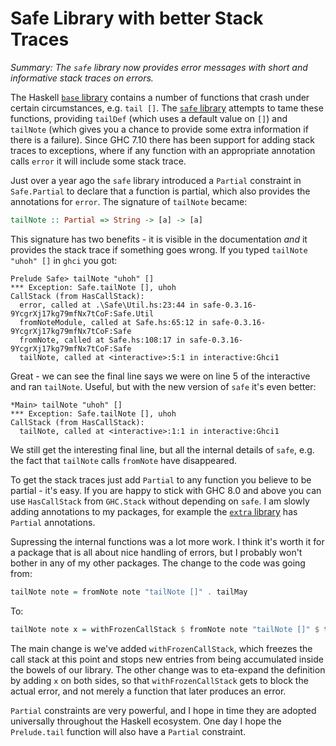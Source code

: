 # Safe Library with better Stack Traces

_Summary: The `safe` library now provides error messages with short and informative stack traces on errors._

The Haskell [`base` library](https://hackage.haskell.org/package/base) contains a number of functions that crash under certain circumstances, e.g. `tail []`. The [`safe` library](https://hackage.haskell.org/package/safe) attempts to tame these functions, providing `tailDef` (which uses a default value on `[]`) and `tailNote` (which gives you a chance to provide some extra information if there is a failure). Since GHC 7.10 there has been support for adding stack traces to exceptions, where if any function with an appropriate annotation calls `error` it will include some stack trace.

Just over a year ago the `safe` library introduced a `Partial` constraint in `Safe.Partial` to declare that a function is partial, which also provides the annotations for `error`. The signature of `tailNote` became:

```haskell
tailNote :: Partial => String -> [a] -> [a]
```

This signature has two benefits - it is visible in the documentation _and_ it provides the stack trace if something goes wrong. If you typed `tailNote "uhoh" []` in `ghci` you got:

```console
Prelude Safe> tailNote "uhoh" []
*** Exception: Safe.tailNote [], uhoh
CallStack (from HasCallStack):
  error, called at .\Safe\Util.hs:23:44 in safe-0.3.16-9YcgrXj17kg79mfNx7tCoF:Safe.Util
  fromNoteModule, called at Safe.hs:65:12 in safe-0.3.16-9YcgrXj17kg79mfNx7tCoF:Safe
  fromNote, called at Safe.hs:108:17 in safe-0.3.16-9YcgrXj17kg79mfNx7tCoF:Safe
  tailNote, called at <interactive>:5:1 in interactive:Ghci1
```

Great - we can see the final line says we were on line 5 of the interactive and ran `tailNote`. Useful, but with the new version of `safe` it's even better:

```console
*Main> tailNote "uhoh" []
*** Exception: Safe.tailNote [], uhoh
CallStack (from HasCallStack):
  tailNote, called at <interactive>:1:1 in interactive:Ghci1
```

We still get the interesting final line, but all the internal details of `safe`, e.g. the fact that `tailNote` calls `fromNote` have disappeared.

To get the stack traces just add `Partial` to any function you believe to be partial - it's easy. If you are happy to stick with GHC 8.0 and above you can use `HasCallStack` from `GHC.Stack` without depending on `safe`. I am slowly adding annotations to my packages, for example the [`extra` library](https://hackage.haskell.org/package/extra) has `Partial` annotations.

Supressing the internal functions was a lot more work. I think it's worth it for a package that is all about nice handling of errors, but I probably won't bother in any of my other packages. The change to the code was going from:

```haskell
tailNote note = fromNote note "tailNote []" . tailMay
```

To:

```haskell
tailNote note x = withFrozenCallStack $ fromNote note "tailNote []" $ tailMay x
```

The main change is we've added `withFrozenCallStack`, which freezes the call stack at this point and stops new entries from being accumulated inside the bowels of our library. The other change was to eta-expand the definition by adding `x` on both sides, so that `withFrozenCallStack` gets to block the actual error, and not merely a function that later produces an error.

`Partial` constraints are very powerful, and I hope in time they are adopted universally throughout the Haskell ecosystem. One day I hope the `Prelude.tail` function will also have a `Partial` constraint.
